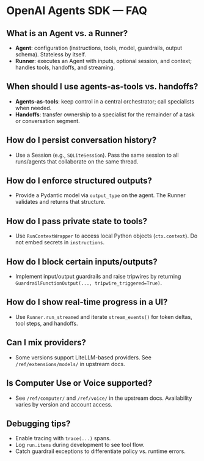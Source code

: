 # OpenAI Agents SDK — FAQ

## What is an Agent vs. a Runner?

- **Agent**: configuration (instructions, tools, model, guardrails, output schema). Stateless by itself.
- **Runner**: executes an Agent with inputs, optional session, and context; handles tools, handoffs, and streaming.

## When should I use agents-as-tools vs. handoffs?

- **Agents-as-tools**: keep control in a central orchestrator; call specialists when needed.
- **Handoffs**: transfer ownership to a specialist for the remainder of a task or conversation segment.

## How do I persist conversation history?

- Use a Session (e.g., `SQLiteSession`). Pass the same session to all runs/agents that collaborate on the same thread.

## How do I enforce structured outputs?

- Provide a Pydantic model via `output_type` on the agent. The Runner validates and returns that structure.

## How do I pass private state to tools?

- Use `RunContextWrapper` to access local Python objects (`ctx.context`). Do not embed secrets in `instructions`.

## How do I block certain inputs/outputs?

- Implement input/output guardrails and raise tripwires by returning `GuardrailFunctionOutput(..., tripwire_triggered=True)`.

## How do I show real-time progress in a UI?

- Use `Runner.run_streamed` and iterate `stream_events()` for token deltas, tool steps, and handoffs.

## Can I mix providers?

- Some versions support LiteLLM-based providers. See `/ref/extensions/models/` in upstream docs.

## Is Computer Use or Voice supported?

- See `/ref/computer/` and `/ref/voice/` in the upstream docs. Availability varies by version and account access.

## Debugging tips?

- Enable tracing with `trace(...)` spans.
- Log `run.items` during development to see tool flow.
- Catch guardrail exceptions to differentiate policy vs. runtime errors.
